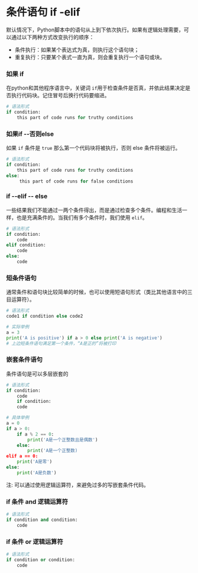 # 条件语句 if -elif

默认情况下，Python脚本中的语句从上到下依次执行。如果有逻辑处理需要，可以通过以下两种方式改变执行的顺序：
- 条件执行：如果某个表达式为真，则执行这个语句块；
- 重复执行：只要某个表式一直为真，则会重复执行一个语句或块。

### 如果 if
在python和其他程序语言中，关键词 `if`用于检查条件是否真，并依此结果决定是否执行代码块。记住冒号后换行代码要缩进。
```python
# 语法形式
if condition:
    this part of code runs for truthy conditions
```
### 如果if --否则else
如果 `if` 条件是 `true` 那么第一个代码块将被执行，否则 else 条件将被运行。
```python
# 语法形式
if condition:
    this part of code runs for truthy conditions
else:
     this part of code runs for false conditions
```
### if --elif -- else
一些结果我们不能通过一两个条件得出，而是通过检查多个条件。编程和生活一样，也是充满条件的。当我们有多个条件时，我们使用 `elif`。
```python
# 语法形式
if condition:
    code
elif condition:
    code
else:
    code
```
### 短条件语句
通常条件和语句块比较简单的时候，也可以使用短语句形式（类比其他语言中的三目运算符）。
```python
# 语法形式
code1 if condition else code2

# 实际举例
a = 3
print('A is positive') if a > 0 else print('A is negative') 
# 上边短条件语句满足第一个条件，“A是正的”将被打印
```
### 嵌套条件语句
条件语句是可以多层嵌套的
```python
# 语法形式
if condition:
    code
    if condition:
    code

# 具体举例
a = 0
if a > 0:
    if a % 2 == 0:
        print('A是一个正整数且是偶数')
    else:
        print('A是一个正整数)
elif a == 0:
    print('A是零')
else:
    print('A是负数')
```

注: 可以通过使用逻辑运算符，来避免过多的写嵌套条件代码。
### if 条件 and 逻辑运算符
```python
# 语法形式
if condition and condition:
    code
```
### if 条件 or 逻辑运算符
```python
# 语法形式
if condition or condition:
    code
```